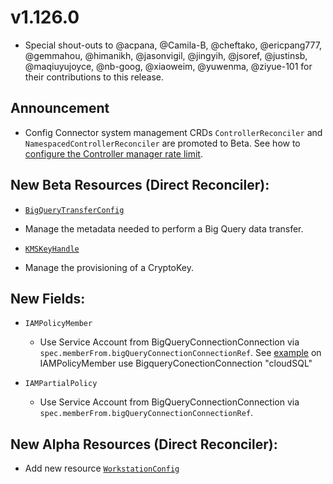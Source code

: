 # v1.126.0

* Special shout-outs to @acpana, @Camila-B, @cheftako, @ericpang777, @gemmahou, @himanikh, @jasonvigil, @jingyih, @jsoref, @justinsb, @maqiuyujoyce, @nb-goog, @xiaoweim, @yuwenma, @ziyue-101 for their contributions to this release.

## Announcement 

* Config Connector system management CRDs `ControllerReconciler` and `NamespacedControllerReconciler` are promoted to Beta. See how to [configure the Controller manager rate limit](https://cloud.google.com/config-connector/docs/how-to/customize-controller-manager-rate-limit).

## New Beta Resources (Direct Reconciler):

* [`BigQueryTransferConfig`](https://cloud.google.com/bigquery/docs/reference/datatransfer/rest/v1/projects.locations.transferConfigs)

 * Manage the metadata needed to perform a Big Query data transfer.

* [`KMSKeyHandle`](https://cloud.google.com/bigquery/docs/reference/datatransfer/rest/v1/projects.locations.transferConfigs)

 * Manage the provisioning of a CryptoKey.

## New Fields:

* `IAMPolicyMember`

  * Use Service Account from BigQueryConnectionConnection via `spec.memberFrom.bigQueryConnectionConnectionRef`. See [example](https://github.com/GoogleCloudPlatform/k8s-config-connector/blob/d2d887f6e416d329930b14d1e7ab99a3b4591ecb/config/samples/resources/iampolicymember/policy-member-with-bigqueryconnection-reference/iam_v1beta1_iampolicymember.yaml#L23) on IAMPolicyMember use BigqueryConectionConnection "cloudSQL"

* `IAMPartialPolicy`

  * Use Service Account from BigQueryConnectionConnection via `spec.memberFrom.bigQueryConnectionConnectionRef`.

## New Alpha Resources (Direct Reconciler):

* Add new resource [`WorkstationConfig`](https://cloud.google.com/workstations/docs/create-configuration)
